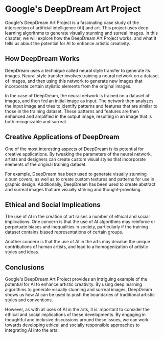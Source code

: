 Google's DeepDream Art Project
==============================================================================

Google's DeepDream Art Project is a fascinating case study of the intersection of artificial intelligence (AI) and art. This project uses deep learning algorithms to generate visually stunning and surreal images. In this chapter, we will explore how the DeepDream Art Project works, and what it tells us about the potential for AI to enhance artistic creativity.

How DeepDream Works
-------------------

DeepDream uses a technique called neural style transfer to generate its images. Neural style transfer involves training a neural network on a dataset of images, and then using this network to generate new images that incorporate certain stylistic elements from the original images.

In the case of DeepDream, the neural network is trained on a dataset of images, and then fed an initial image as input. The network then analyzes the input image and tries to identify patterns and features that are similar to those in the training dataset. These patterns and features are then enhanced and amplified in the output image, resulting in an image that is both recognizable and surreal.

Creative Applications of DeepDream
----------------------------------

One of the most interesting aspects of DeepDream is its potential for creative applications. By tweaking the parameters of the neural network, artists and designers can create custom visual styles that incorporate elements of the original training dataset.

For example, DeepDream has been used to generate visually stunning album covers, as well as to create custom textures and patterns for use in graphic design. Additionally, DeepDream has been used to create abstract and surreal images that are visually striking and thought-provoking.

Ethical and Social Implications
-------------------------------

The use of AI in the creation of art raises a number of ethical and social implications. One concern is that the use of AI algorithms may reinforce or perpetuate biases and inequalities in society, particularly if the training dataset contains biased representations of certain groups.

Another concern is that the use of AI in the arts may devalue the unique contributions of human artists, and lead to a homogenization of artistic styles and ideas.

Conclusions
-----------

Google's DeepDream Art Project provides an intriguing example of the potential for AI to enhance artistic creativity. By using deep learning algorithms to generate visually stunning and surreal images, DeepDream shows us how AI can be used to push the boundaries of traditional artistic styles and conventions.

However, as with all uses of AI in the arts, it is important to consider the ethical and social implications of these developments. By engaging in thoughtful and inclusive discussions around these issues, we can work towards developing ethical and socially responsible approaches to integrating AI into the arts.
